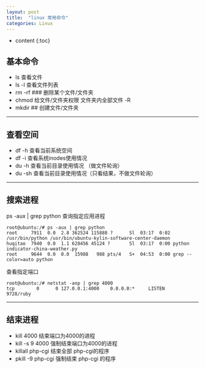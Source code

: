 ```yaml
---
layout: post
title:  "linux 常用命令"
categories: Linux
---
```


* content
{:toc}

## 基本命令

 - ls 查看文件
 - ls -l 查看文件列表
 - rm -rf ### 删除某个文件/文件夹
 - chmod 给文件/文件夹权限    文件夹内全部文件 -R
 - mkdir ## 创建文件/文件夹

---

## 查看空间

 - df -h 查看当前系统空间
 - df -i 查看系统inodes使用情况 
 - du -h 查看当前目录使用情况 （做文件轮询）
 - du -sh 查看当前目录使用情况（只看结果，不做文件轮询）

---
 
## 搜索进程
ps -aux | grep python 查询指定应用进程

    root@ubuntu:/# ps -aux | grep python
    root     7911  0.0  2.8 362524 115888 ?      Sl  03:17  0:02 /usr/bin/python /usr/bin/ubuntu-kylin-software-center-daemon
    huqitao  7940  0.0  1.1 628456 45124 ?       Sl  03:17  0:00 python indicator-china-weather.py
    root     9644  0.0  0.0  15988   988 pts/4   S+  04:53  0:00 grep --color=auto python

查看指定端口

    root@ubuntu:/# netstat -anp | grep 4000
    tcp        0      0 127.0.0.1:4000    0.0.0.0:*     LISTEN      9728/ruby

---

## 结束进程

 - kill 4000 结束端口为4000的进程
 - kill -s 9 4000 强制结束端口为4000的进程
 - killall php-cgi 结束全部 php-cgi的程序
 - pkill -9 php-cgi 强制结束 php-cgi 的程序